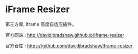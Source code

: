 # iFrame Resizer

第三方库, iframe 高度自适应插件。

官方网站 : http://davidjbradshaw.github.io/iframe-resizer

官方仓库 : https://github.com/davidjbradshaw/iframe-resizer